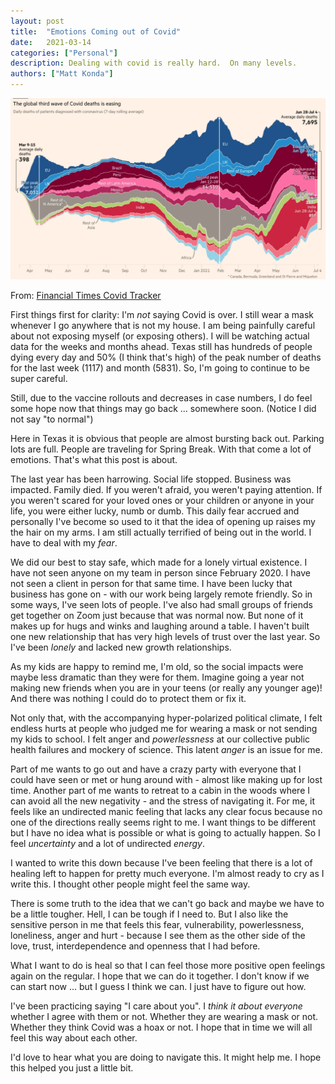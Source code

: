 ```yaml
---
layout: post
title:  "Emotions Coming out of Covid"
date:   2021-03-14
categories: ["Personal"]
description: Dealing with covid is really hard.  On many levels.
authors: ["Matt Konda"]
---
```


![Covid](/assets/images/covid-july-2021.png)

From:  [Financial Times Covid Tracker](https://www.ft.com/content/a2901ce8-5eb7-4633-b89c-cbdf5b386938)

First things first for clarity:  I'm *not* saying Covid is over.  I still wear a mask whenever I go anywhere that is not my house.  I am being painfully careful about not exposing myself (or exposing others).  I will be watching actual data for the weeks and months ahead.  Texas still has hundreds of people dying every day and 50% (I think that's high) of the peak number of deaths for the last week (1117) and month (5831).  So, I'm going to continue to be super careful.

Still, due to the vaccine rollouts and decreases in case numbers, I do feel some hope now that things may go back ... somewhere soon.  (Notice I did not say "to normal")

Here in Texas it is obvious that people are almost bursting back out.  Parking lots are full.  People are traveling for Spring Break.  With that come a lot of emotions.  That's what this post is about.

The last year has been harrowing.  Social life stopped.  Business was impacted.  Family died.  If you weren't afraid, you weren't paying attention.  If you weren't scared for your loved ones or your children or anyone in your life, you were either lucky, numb or dumb.  This daily fear accrued and personally I've become so used to it that the idea of opening up raises my the hair on my arms.  I am still actually terrified of being out in the world.  I have to deal with my *fear*.

We did our best to stay safe, which made for a lonely virtual existence.  I have not seen anyone on my team in person since February 2020.  I have not seen a client in person for that same time.  I have been lucky that business has gone on - with our work being largely remote friendly.  So in some ways, I've seen lots of people.  I've also had small groups of friends get together on Zoom just because that was normal now.  But none of it makes up for hugs and winks and laughing around a table.  I haven't built one new relationship that has very high levels of trust over the last year.  So I've been *lonely* and lacked new growth relationships.

As my kids are happy to remind me, I'm old, so the social impacts were maybe less dramatic than they were for them.  Imagine going a year not making new friends when you are in your teens (or really any younger age)!  And there was nothing I could do to protect them or fix it.

Not only that, with the accompanying hyper-polarized political climate, I felt endless hurts at people who judged me for wearing a mask or not sending my kids to school.  I felt anger and *powerlessness* at our collective public health failures and mockery of science.  This latent *anger* is an issue for me.

Part of me wants to go out and have a crazy party with everyone that I could have seen or met or hung around with - almost like making up for lost time.  Another part of me wants to retreat to a cabin in the woods where I can avoid all the new negativity - and the stress of navigating it.  For me, it feels like an undirected manic feeling that lacks any clear focus because no one of the directions really seems right to me.  I want things to be different but I have no idea what is possible or what is going to actually happen.  So I feel *uncertainty* and a lot of undirected *energy*.

I wanted to write this down because I've been feeling that there is a lot of healing left to happen for pretty much everyone.  I'm almost ready to cry as I write this.  I thought other people might feel the same way.

There is some truth to the idea that we can't go back and maybe we have to be a little tougher.  Hell, I can be tough if I need to.  But I also like the sensitive person in me that feels this fear, vulnerability, powerlessness, loneliness, anger and hurt - because I see them as the other side of the love, trust, interdependence and openness that I had before.  

What I want to do is heal so that I can feel those more positive open feelings again on the regular.  I hope that we can do it together.  I don't know if we can start now ... but I guess I think we can.  I just have to figure out how.  

I've been practicing saying "I care about you".  I *think it about everyone* whether I agree with them or not.  Whether they are wearing a mask or not.  Whether they think Covid was a hoax or not.  I hope that in time we will all feel this way about each other.

I'd love to hear what you are doing to navigate this.  It might help me.  I hope this helped you just a little bit.

